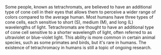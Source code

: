 Some people, known as tetrachromats, are believed to have an additional type of cone cell in their eyes that allows them to perceive a wider range of colors compared to the average human. Most humans have three types of cone cells, each sensitive to short (S), medium (M), and long (L) wavelengths of light. Tetrachromats are thought to have an additional type of cone cell sensitive to a shorter wavelength of light, often referred to as ultraviolet or blue-violet light. This ability is more common in certain animal species, such as some primates and birds, but it's rare in humans. The existence of tetrachromacy in humans is still a topic of ongoing research.
